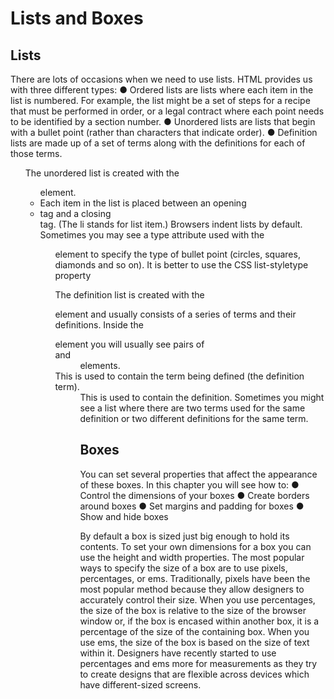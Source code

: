 # Lists and Boxes #

## Lists

There are lots of occasions when we
need to use lists. HTML provides us with
three different types:
● Ordered lists are lists where each item in the list is
numbered. For example, the list might be a set of steps for
a recipe that must be performed in order, or a legal contract
where each point needs to be identified by a section
number.
● Unordered lists are lists that begin with a bullet point
(rather than characters that indicate order).
● Definition lists are made up of a set of terms along with the
definitions for each of those terms.

<ul>
The unordered list is created
with the <ul> element.
<li>
Each item in the list is placed
between an opening <li> tag
and a closing </li> tag. (The li
stands for list item.)
Browsers indent lists by default.
Sometimes you may see a type
attribute used with the <ul>
element to specify the type of
bullet point (circles, squares,
diamonds and so on). It is better
to use the CSS list-styletype property

<dl>
The definition list is created with
the <dl> element and usually
consists of a series of terms and
their definitions.
Inside the <dl> element you will
usually see pairs of <dt> and
<dd> elements.
<dt>
This is used to contain the term
being defined (the definition
term).
<dd>
This is used to contain the
definition.
Sometimes you might see a list
where there are two terms used
for the same definition or two
different definitions for the same
term.

## Boxes

You can set several properties that affect the appearance of
these boxes. In this chapter you will see how to:
● Control the dimensions of your boxes
● Create borders around boxes
● Set margins and padding for boxes
● Show and hide boxes

By default a box is sized just big
enough to hold its contents. To
set your own dimensions for a
box you can use the height and
width properties.
The most popular ways to
specify the size of a box are
to use pixels, percentages, or
ems. Traditionally, pixels have
been the most popular method
because they allow designers to
accurately control their size.
When you use percentages,
the size of the box is relative to
the size of the browser window
or, if the box is encased within
another box, it is a percentage of
the size of the containing box.
When you use ems, the size
of the box is based on the size
of text within it. Designers
have recently started to use
percentages and ems more for
measurements as they try to
create designs that are flexible
across devices which have
different-sized screens.